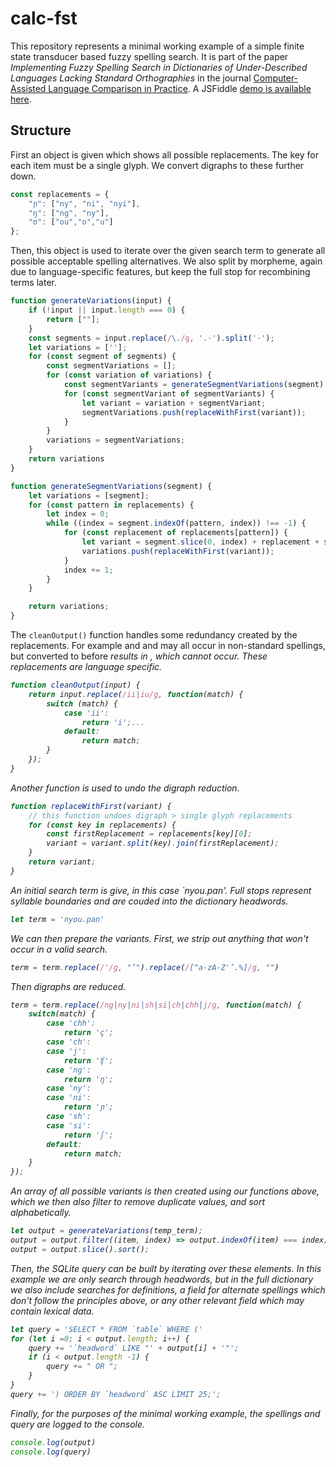 # calc-fst

This repository represents a minimal working example of a simple finite state transducer based fuzzy spelling search. It is part of the paper _Implementing Fuzzy Spelling Search in Dictionaries of Under-Described Languages Lacking Standard Orthographies_ in the journal  [Computer-Assisted Language Comparison in Practice](https://calc.hypotheses.org/). A JSFiddle [demo is available here](https://jsfiddle.net/patkaiist/4f16rqtb/1/).

## Structure

First an object is given which shows all possible replacements. The key for each item must be a single glyph. We convert digraphs to these further down.

```javascript
const replacements = {
    "ɲ": ["ny", "ni", "nyi"],
    "ŋ": ["ng", "ny"],
    "ʊ": ["ou","o","u"]
};
```

Then, this object is used to iterate over the given search term to generate all possible acceptable spelling alternatives. We also split by morpheme, again due to language-specific features, but keep the full stop for recombining terms later.

```javascript
function generateVariations(input) {
    if (!input || input.length === 0) {
        return [""];
    }
    const segments = input.replace(/\./g, '.·').split('·');
    let variations = [''];
    for (const segment of segments) {
        const segmentVariations = [];
        for (const variation of variations) {
            const segmentVariants = generateSegmentVariations(segment);
            for (const segmentVariant of segmentVariants) {
                let variant = variation + segmentVariant;
                segmentVariations.push(replaceWithFirst(variant));
            }
        }
        variations = segmentVariations;
    }
    return variations
}

function generateSegmentVariations(segment) {
    let variations = [segment];
    for (const pattern in replacements) {
        let index = 0;
        while ((index = segment.indexOf(pattern, index)) !== -1) {
            for (const replacement of replacements[pattern]) {
                let variant = segment.slice(0, index) + replacement + segment.slice(index + pattern.length)
                variations.push(replaceWithFirst(variant));
            }
            index += 1;
        }
    }

    return variations;
}
```

The `cleanOutput()` function handles some redundancy created by the replacements. For example <ny> and <ni> and <nyi> may all occur in non-standard spellings, but <ny> converted to <ni> before <i> results in <nii>, which cannot occur. These replacements are language specific.

```javascript
function cleanOutput(input) {
    return input.replace(/ii|iu/g, function(match) {
        switch (match) {
            case 'ii':
                return 'i';...
            default:
                return match;
        }
    });
}
```


Another function is used to undo the digraph reduction.

```javascript
function replaceWithFirst(variant) {
    // this function undoes digraph > single glyph replacements
    for (const key in replacements) {
        const firstReplacement = replacements[key][0];
        variant = variant.split(key).join(firstReplacement);
    }
    return variant;
}
```

An initial search term is give, in this case `nyou.pan'. Full stops represent syllable boundaries and are couded into the dictionary headwords.

```javascript
let term = 'nyou.pan'
```
We can then prepare the variants. First, we strip out anything that won't occur in a valid search.

```javascript
term = term.replace(/'/g, "’").replace(/[^a-zA-Z'’.%]/g, "")
```
Then digraphs are reduced.

```javascript
term = term.replace(/ng|ny|ni|sh|si|ch|chh|j/g, function(match) {
    switch(match) {
        case 'chh':
            return 'ç';
        case 'ch':
        case 'j':
            return 'ʧ';
        case 'ng':
            return 'ŋ';
        case 'ny':
        case 'ni':
            return 'ɲ';
        case 'sh':
        case 'si':
            return 'ʃ';
        default:
            return match;
    }
});
```

An array of all possible variants is then created using our functions above, which we then also filter to remove duplicate values, and sort alphabetically.

```javascript
let output = generateVariations(temp_term);
output = output.filter((item, index) => output.indexOf(item) === index);
output = output.slice().sort();
```

Then, the SQLite query can be built by iterating over these elements. In this example we are only search through headwords, but in the full dictionary we also include searches for definitions, a field for alternate spellings which don't follow the principles above, or any other relevant field which may contain lexical data.

```javascript
let query = 'SELECT * FROM `table` WHERE ('
for (let i =0; i < output.length; i++) {
    query += '`headword` LIKE "' + output[i] + '"';
    if (i < output.length -1) {
        query += " OR ";
    }
}
query += ') ORDER BY `headword` ASC LIMIT 25;';
```
Finally, for the purposes of the minimal working example, the spellings and query are logged to the console.

```javascript
console.log(output)
console.log(query)
```
